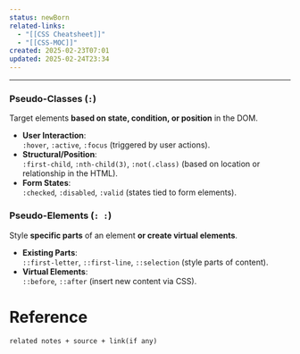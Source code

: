 ```yaml
---
status: newBorn
related-links:
  - "[[CSS Cheatsheet]]"
  - "[[CSS-MOC]]"
created: 2025-02-23T07:01
updated: 2025-02-24T23:34
---
```

---
### **Pseudo-Classes (`:`)**

Target elements **based on state, condition, or position** in the DOM.

- **User Interaction**:  
    `:hover`, `:active`, `:focus` (triggered by user actions).
- **Structural/Position**:  
    `:first-child`, `:nth-child(3)`, `:not(.class)` (based on location or relationship in the HTML).
- **Form States**:  
    `:checked`, `:disabled`, `:valid` (states tied to form elements).

### Pseudo-Elements (`: :`)

Style **specific parts** of an element **or create virtual elements**.

- **Existing Parts**:  
    `::first-letter`, `::first-line`, `::selection` (style parts of content).
- **Virtual Elements**:  
    `::before`, `::after` (insert new content via CSS).


# Reference
`related notes + source + link(if any)`
 
